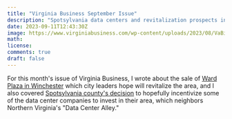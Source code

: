 ```yaml
---
title: "Virginia Business September Issue"
description: "Spotsylvania data centers and revitalization prospects in Winchester" Shopping Center"
date: 2023-09-11T12:43:30Z
image: https://www.virginiabusiness.com/wp-content/uploads/2023/08/VaBiz-Ward-Plaza-0372_WEB-RESIZE_photo-by-Will-Schermerhorn-386x290.jpg
math: 
license: 
comments: true
draft: false
---
```


For this month's issue of Virginia Business, I wrote about the sale of [Ward Plaza in Winchester](https://www.virginiabusiness.com/article/winchester-shopping-center-sale-could-revitalize-area/) which city leaders hope will revitalize the area, and I also covered [Spotsylvania county's decision](https://www.virginiabusiness.com/article/amazon-plans-spotsylvania-data-centers/) to hopefully incentivize some of the data center companies to invest in their area, which neighbors Northern Virginia's "Data Center Alley."
